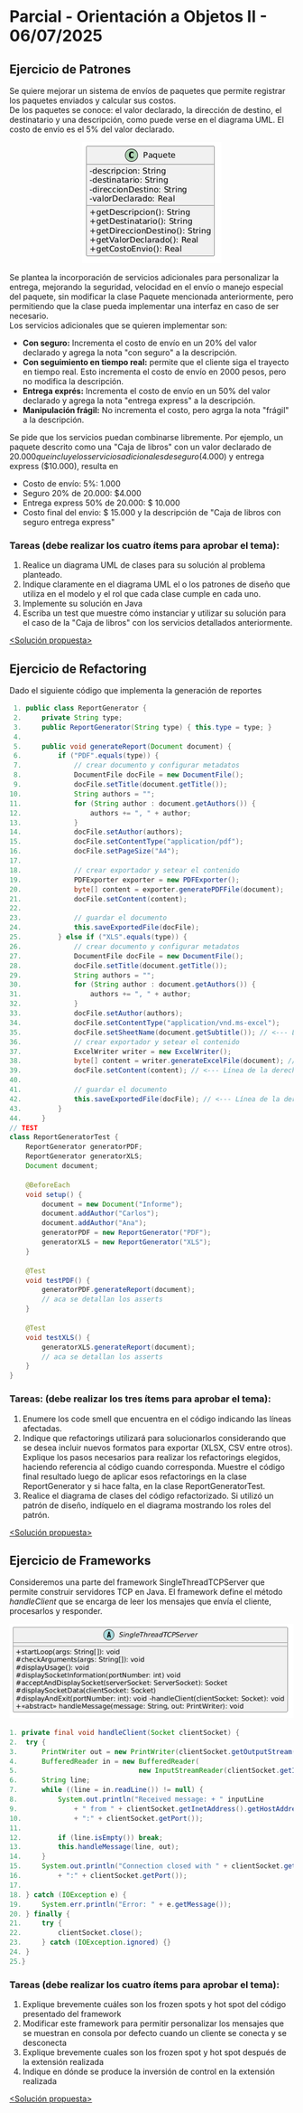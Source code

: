 # Parcial - Orientación a Objetos II - 06/07/2025 
## Ejercicio de Patrones
Se quiere mejorar un sistema de envíos de paquetes que permite registrar los paquetes enviados y calcular sus costos.<br>
De los paquetes se conoce: el valor declarado, la dirección de destino, el destinatario y una descripción, como puede verse en el diagrama UML. El costo de envío es el 5% del valor declarado.

<p align="center">
    <img src="https://github.com/maribvidal/Facultad/blob/main/5to%20Semestre/OO2/Parcial%2006-07-2025/diag_uml_enun.png" alt="Diagrama UML Enunciado">
</p>

Se plantea la incorporación de servicios adicionales para personalizar la entrega, mejorando la seguridad, velocidad en el envío o manejo especial del paquete, sin modificar la clase Paquete mencionada anteriormente, pero permitiendo que la clase pueda implementar una interfaz en caso de ser necesario.<br>
Los servicios adicionales que se quieren implementar son:
- **Con seguro:** Incrementa el costo de envío en un 20% del valor declarado y agrega la nota "con seguro" a la descripción.
- **Con seguimiento en tiempo real:** permite que el cliente siga el trayecto en tiempo real. Esto incrementa el costo de envío en 2000 pesos, pero no modifica la descripción.
- **Entrega exprés:** Incrementa el costo de envío en un 50% del valor declarado y agrega la nota "entrega express" a la descripción.
- **Manipulación frágil:** No incrementa el costo, pero agrga la nota "frágil" a la descripción.

Se pide que los servicios puedan combinarse libremente.
Por ejemplo, un paquete descrito como una "Caja de libros" con un valor declarado de $20.000 que incluye los servicios adicionales de seguro ($4.000) y entrega express ($10.000), resulta en
- Costo de envío: 5%: 1.000
- Seguro 20% de 20.000: $4.000
- Entrega express 50% de 20.000: $ 10.000
- Costo final del envio: $ 15.000
y la descripción de "Caja de libros con seguro entrega express"

### Tareas (debe realizar los cuatro ítems para aprobar el tema):
1. Realice un diagrama UML de clases para su solución al problema planteado.
2. Indique claramente en el diagrama UML el o los patrones de diseño que utiliza en el modelo y el rol que cada clase cumple en cada uno.
3. Implemente su solución en Java
4. Escriba un test que muestre cómo instanciar y utilizar su solución para el caso de la "Caja de libros" con los servicios detallados anteriormente.

[<Solución propuesta>](./solucion_patrones.md)<br>

## Ejercicio de Refactoring
Dado el siguiente código que implementa la generación de reportes
```Java
 1. public class ReportGenerator {
 2.     private String type;
 3.     public ReportGenerator(String type) { this.type = type; }
 4.
 5.     public void generateReport(Document document) {
 6.         if ("PDF".equals(type)) {
 7.             // crear documento y configurar metadatos
 8.             DocumentFile docFile = new DocumentFile();
 9.             docFile.setTitle(document.getTitle());
10.             String authors = "";
11.             for (String author : document.getAuthors()) {
12.                 authors += ", " + author;
13.             }
14.             docFile.setAuthor(authors);
15.             docFile.setContentType("application/pdf");
16.             docFile.setPageSize("A4");
17.
18.             // crear exportador y setear el contenido
19.             PDFExporter exporter = new PDFExporter();
20.             byte[] content = exporter.generatePDFFile(document);
21.             docFile.setContent(content);
22.
23.             // guardar el documento
24.             this.saveExportedFile(docFile);
25.         } else if ("XLS".equals(type)) {
26.             // crear documento y configurar metadatos
27.             DocumentFile docFile = new DocumentFile();
28.             docFile.setTitle(document.getTitle());
29.             String authors = "";
30.             for (String author : document.getAuthors()) {
31.                 authors += ", " + author;
32.             }
33.             docFile.setAuthor(authors);
34.             docFile.setContentType("application/vnd.ms-excel");
35.             docFile.setSheetName(document.getSubtitle()); // <--- Línea de la derecha
36.             // crear exportador y setear el contenido
37.             ExcelWriter writer = new ExcelWriter();
38.             byte[] content = writer.generateExcelFile(document); // <--- Línea de la derecha
39.             docFile.setContent(content); // <--- Línea de la derecha
40.
41.             // guardar el documento
42.             this.saveExportedFile(docFile); // <--- Línea de la derecha
43.         }
44.     }
// TEST
class ReportGeneratorTest {
    ReportGenerator generatorPDF;
    ReportGenerator generatorXLS;
    Document document;

    @BeforeEach
    void setup() {
        document = new Document("Informe");
        document.addAuthor("Carlos");
        document.addAuthor("Ana");
        generatorPDF = new ReportGenerator("PDF");
        generatorXLS = new ReportGenerator("XLS");
    }

    @Test
    void testPDF() {
        generatorPDF.generateReport(document);
        // aca se detallan los asserts
    }

    @Test
    void testXLS() {
        generatorXLS.generateReport(document);
        // aca se detallan los asserts
    }
}
```

### Tareas: (debe realizar los tres ítems para aprobar el tema):
1. Enumere los code smell que encuentra en el código indicando las líneas afectadas.
2. Indique que refactorings utilizará para solucionarlos considerando que se desea incluir nuevos formatos para exportar (XLSX, CSV entre otros). Explique los pasos necesarios para realizar los refactorings elegidos, haciendo referencia al código cuando corresponda. Muestre el código final resultado luego de aplicar esos refactorings en la clase ReportGenerator y si hace falta, en la clase ReportGeneratorTest.
3. Realice el diagrama de clases del código refactorizado. Si utilizó un patrón de diseño, indíquelo en el diagrama mostrando los roles del patrón.

[<Solución propuesta>](./solucion_refactoring.md)
   
## Ejercicio de Frameworks
Consideremos una parte del framework SingleThreadTCPServer que permite construir servidores TCP en Java. El framework define el método _handleClient_ que se encarga de leer los mensajes que envía el cliente, procesarlos y responder.

<p align="center">
    <img src="https://github.com/maribvidal/Facultad/blob/main/5to%20Semestre/OO2/Parcial%2006-07-2025/diag_uml_enun_fram.png" alt="Diagrama UML Enunciado Frameworks">
</p>

```Java
1. private final void handleClient(Socket clientSocket) {
2.  try {
3.      PrintWriter out = new PrintWriter(clientSocket.getOutputStream(), true);
4.      BufferedReader in = new BufferedReader(
5.                              new InputStreamReader(clientSocket.getInputStream()));
6.      String line;
7.      while ((line = in.readLine()) != null) {
8.          System.out.println("Received message: + " inputLine
9.              + " from " + clientSocket.getInetAddress().getHostAddress()
10.             + ":" + clientSocket.getPort());
11.
12.         if (line.isEmpty()) break;
13.         this.handleMessage(line, out);
14.     }
15.     System.out.println("Connection closed with " + clientSocket.getInetAddress().getHostAddress()
16.         + ":" + clientSocket.getPort());
17.
18. } catch (IOException e) {
19.     System.err.println("Error: " + e.getMessage());
20. } finally {
21.     try {
22.         clientSocket.close();
23.     } catch (IOException.ignored) {}
24. }
25.}
```

### Tareas (debe realizar los cuatro ítems para aprobar el tema):
1. Explique brevemente cuáles son los frozen spots y hot spot del código presentado del framework
2. Modificar este framework para permitir personalizar los mensajes que se muestran en consola por defecto cuando un cliente se conecta y se desconecta
3. Explique brevemente cuales son los frozen spot y hot spot después de la extensión realizada
4. Indique en dónde se produce la inversión de control en la extensión realizada
   
[<Solución propuesta>](./solucion_frameworks.md)
